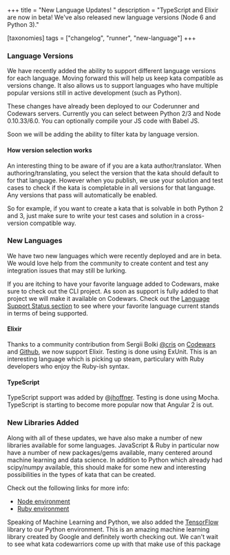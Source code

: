 +++
title = "New Language Updates! "
description = "TypeScript and Elixir are now in beta! We've also released new language versions (Node 6 and Python 3)."

[taxonomies]
tags = ["changelog", "runner", "new-language"]
+++

### Language Versions

We have recently added the ability to support different language versions for each language. Moving forward this will help us keep kata compatible as versions change. It also allows us to support languages who have multiple popular versions still in active development (such as Python).

These changes have already been deployed to our Coderunner and Codewars servers. Currently you can select between Python 2/3 and Node 0.10.33/6.0. You can optionally compile your JS code with Babel JS. 

Soon we will be adding the ability to filter kata by language version. 

#### How version selection works

An interesting thing to be aware of if you are a kata author/translator. When authoring/translating, you select the version that the kata should default to for that language. However when you publish, we use your solution and test cases to check if the kata is completable in all versions for that language. Any versions that pass will automatically be enabled. 

So for example, if you want to create a kata that is solvable in both Python 2 and 3, just make sure to write your test cases and solution in a cross-version compatible way. 

### New Languages

We have two new languages which were recently deployed and are in beta. We would love help from the community to create content and test any integration issues that may still be lurking.

If you are itching to have your favorite language added to Codewars, make sure to check out the CLI project. As soon as support is fully added to that project we will make it available on Codewars. Check out the [Language Support Status section](https://github.com/Codewars/codewars-runner-cli#user-content-language-support-status) to see where your favorite language current stands in terms of being supported.

#### Elixir

Thanks to a community contribution from Sergii Bolki [@cris](http://www.codewars.com/users/cris) on [Codewars](http://www.codewars.com/users/cris) and [Github](https://github.com/cris), we now support Elixir. Testing is done using ExUnit. This is an interesting language which is picking up steam, particulary with Ruby developers who enjoy the Ruby-ish syntax.

#### TypeScript

TypeScript support was added by @[jhoffner](https://github.com/jhoffner). Testing is done using Mocha. TypeScript is starting to become more popular now that Angular 2 is out. 

### New Libraries Added

Along with all of these updates, we have also make a number of new libraries available for some languages. JavaScript & Ruby in particular now have a number of new packages/gems available, many centered around machine learning and data science. In addition to Python which already had scipy/numpy available, this should make for some new and interesting possibilities in the types of kata that can be created. 

Check out the following links for more info:

- [Node environment](https://github.com/Codewars/codewars-runner-cli/wiki/Node-Environment-(JS,-CoffeeScript,-TypeScript))
- [Ruby environment](https://github.com/Codewars/codewars-runner-cli/wiki/Ruby-Environment)

Speaking of Machine Learning and Python, we also added the [TensorFlow](https://www.tensorflow.org/) library to our Python environment. This is an amazing machine learning library created by Google and definitely worth checking out. We can't wait to see what kata codewarriors come up with that make use of this package
